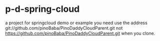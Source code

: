 # p-d-spring-cloud
a project for springcloud demo or example
you need use the address git://github.com/pinoBaba/PinoDaddyCloudParent.git not https://github.com/pinoBaba/PinoDaddyCloudParent.git when you clone.
